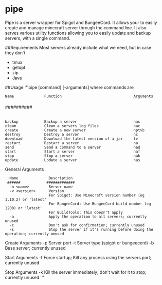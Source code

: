 # pipe
Pipe is a server wrapper for Spigot and BungeeCord. It allows your to easily create and manage minecraft server through the command line. It also serves various utility functions allowing you to easily update and backup servers, with a single command.

##Requirements
Most servers already include what we need, but in case they don't
* tmux
* getopt
* zip
* Java

##Usage
'''pipe [command] [-arguments]
 where commands are
 
    Name              Function                                 Arguments
   ######            ##########                               ###########
    backup            Backup a server                          nas
    clean             Clean a servers log files                nac
    create            Create a new server                      nptvb
    destroy           Destroy a server                         nc
    download          Download the latest version of a jar     tv
    restart           Restart a server                         na
    send              Send a command to a server               nad
    start             Start a server                           naf
    stop              Stop a server                            nak
    update            Update a server                          nas

 General Arguments

      Name              Description
     ######            #############
      -n <name>         Server name
      -v <version>      Version 
                        For Spigot: Use Minecraft version number (eg 1.10.2) or 'latest'
                        For BungeeCord: Use BungeeCord build number (eg 1208) or 'latest'
                        For BuildTools: This doesn't apply
      -a                Apply the operation to all servers; currently unused
      -c                Don't ask for confirmation; currently unused
      -s                Stop the server if it's running before doing the operation; currently unused

 Create Arguments
      -p <port>         Server port
      -t <type>         Server type (spigot or bungeecord)
      -b <name>         Base server; currently unused

 Start Arguments
      -f                Force startup; Kill any process using the servers port; currently unused

 Stop Arguments
      -k                Kill the server immediately; don't wait for it to stop; currently unused
'''
